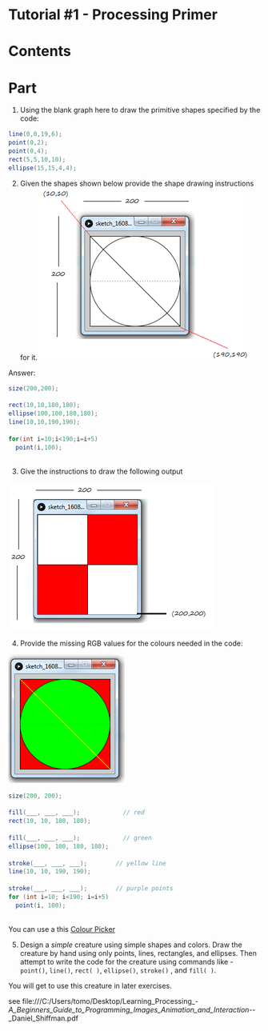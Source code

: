 # Tutorial #1 - Processing Primer


# Contents


# Part 

1. Using the blank graph here to draw the primitive shapes specified by the code:
 ```java
line(0,0,19,6);
point(0,2);
point(0,4);
rect(5,5,10,10);
ellipse(15,15,4,4); 
```

2. Given the shapes shown below provide the shape drawing instructions for it.
![alt text](../images/tutorial1_gridshapes.png "")

Answer:

```java
size(200,200);

rect(10,10,180,180);
ellipse(100,100,180,180);
line(10,10,190,190);

for(int i=10;i<190;i=i+5)
  point(i,100);
 
```

3. Give the instructions to draw the following output

![alt text](../images/tutorial1_squares.png "")

4. Provide the missing RGB values for the colours needed in the code:

![alt text](../images/tutorial1_gridshapesRGB.png "RGB colours")

```java
size(200, 200);

fill(___, ___, ___);            // red 
rect(10, 10, 180, 180);  

fill(___, ___, ___);            // green
ellipse(100, 100, 180, 180);

stroke(___, ___, ___);        // yellow line
line(10, 10, 190, 190); 

stroke(___, ___, ___);        // purple points
for (int i=10; i<190; i=i+5)
  point(i, 100);
 
```
You can use a this [Colour Picker](http://www.w3schools.com/colors/colors_picker.asp "Colour Picker") 

5. Design a *simple* creature using simple shapes and colors. Draw the creature by hand
using only points, lines, rectangles, and ellipses. Then attempt to write the code for the
creature using commands like - ```point()```, ```line()```, ```rect( )```,
```ellipse()```, ```stroke()``` , and ```fill( )```. 

You will get to use this creature in later exercises.


see file:///C:/Users/tomo/Desktop/Learning_Processing_-_A_Beginners_Guide_to_Programming_Images_Animation_and_Interaction_--_Daniel_Shiffman.pdf

